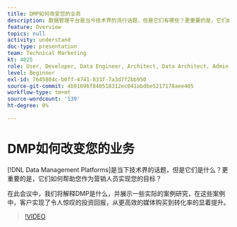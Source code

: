 ```yaml
---
title: DMP如何改变您的业务
description: 数据管理平台是当今技术界的流行话题，但是它们有哪些？更重要的是，它们如何帮助您作为营销人员来实现您的目标？ 在此会议中，我们将解释DMP是什么，并展示一些实际的案例研究，在这些案例中，客户实现了令人惊叹的投资回报，从更高效的媒体购买到转化率的显着提升。
feature: Overview
topics: null
activity: understand
doc-type: presentation
team: Technical Marketing
kt: 4025
role: User, Developer, Data Engineer, Architect, Data Architect, Admin, Leader
level: Beginner
exl-id: 7645804c-b0ff-4741-833f-7a3d7f2bb950
source-git-commit: 4b91696f840518312ec041abdbe5217178aee405
workflow-type: tm+mt
source-wordcount: '139'
ht-degree: 0%

---
```


# DMP如何改变您的业务

[!DNL Data Management Platforms]是当下技术界的话题，但是它们是什么？更重要的是，它们如何帮助您作为营销人员实现您的目标？

在此会议中，我们将解释DMP是什么，并展示一些实际的案例研究，在这些案例中，客户实现了令人惊叹的投资回报，从更高效的媒体购买到转化率的显着提升。

>[!VIDEO](https://video.tv.adobe.com/v/29770/?quality=12)
